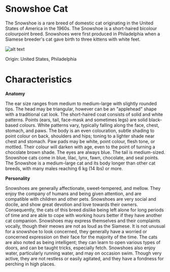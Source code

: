 # Snowshoe Cat
The Snowshoe is a rare breed of domestic cat originating in the United States of America in the 1960s. The Snowshoe is a short-haired bicolour colourpoint breed. Snowshoes were first produced in Philadelphia when a Siamese breeder's cat gave birth to three kittens with white feet. 

![alt text](https://www.rover.com/blog/wp-content/uploads/iStock-1062782600-min-960x540.jpg)

Origin: United States, Philadelphia

# Characteristics

**Anatomy**

The ear size ranges from medium to medium-large with slightly rounded tips. The head may be triangular, however can be an "applehead" shape with a traditional cat look. The short-haired coat consists of solid and white patterns. Points (ears, tail, face-mask and sometimes legs) are solid black-based colours. White patterns vary, typically falling along the face, chest, stomach, and paws. The body is an even colouration, subtle shading to point colour on back, shoulders and hips; toning to a lighter shade near chest and stomach. Paw pads may be white, point colour, flesh tone, or mottled. Their colour will darken with age, even to the point of turning a chocolate brown shade. The eyes are always blue. The tail is medium-sized. Snowshoe cats come in blue, lilac, lynx, fawn, chocolate, and seal points. The Snowshoe is a medium-large cat and its body longer than other cat breeds, with many males reaching 6 kg (14 lbs) or more.

**Personality**

Snowshoes are generally affectionate, sweet-tempered, and mellow. They enjoy the company of humans and being given attention, and are compatible with children and other pets. Snowshoes are very social and docile, and show great devotion and love towards their owners. Consequently, the cats of this breed dislike being left alone for long periods of time and are able to cope with working hours better if they have another cat companion. Snowshoes may express themselves and their complaints vocally, though their meows are not as loud as the Siamese. It is not unusual for a snowshoe to look concerned, they generally have a worried or concerned expression on their face for the majority of the time. The cats are also noted as being intelligent; they can learn to open various types of doors, and can be taught tricks, especially fetch. Snowshoes also enjoy water, particularly running water, and may on occasion swim. Though very active, they are not restless or easily agitated, and they have a fondness for perching in high places.

